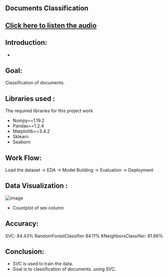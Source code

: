 ## Documents Classification 

## [Click here to listen the audio]()
## Introduction:
- 

## Goal:
Classification of documents.

## Libraries used :
The required libraries for this project work
- Numpy==1.19.2
- Pandas==1.2.4
- Matplotlib==3.4.2
- Sklearn
- Seaborn

## Work Flow:
Load the dataset -> EDA -> Model Building -> Evaluation -> Deployment

## Data Visualization :

![image](https://user-images.githubusercontent.com/79050917/143763002-443798ce-e450-48c9-930d-2589cb4dee95.png)
- Countplot of sex column

## Accuracy:
SVC: 84.43%
RandomForestClassifier  84.11%
KNeighborsClassifier: 81.86%


## Conclusion:
- SVC is used to train the data.
- Goal is to classification of documents. using SVC.






